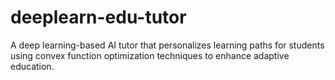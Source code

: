 # deeplearn-edu-tutor
A deep learning-based AI tutor that personalizes learning paths for students using convex function optimization techniques to enhance adaptive education.
